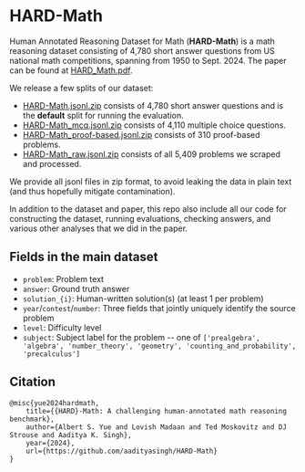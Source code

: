 # HARD-Math

Human Annotated Reasoning Dataset for Math (**HARD-Math**) is a math reasoning dataset consisting of 4,780 short answer questions from US national math competitions, spanning from 1950 to Sept. 2024. The paper can be found at [HARD_Math.pdf](HARD_Math.pdf).

We release a few splits of our dataset: 
- [HARD-Math.jsonl.zip](HARD-Math.zip) consists of 4,780 short answer questions and is the **default** split for running the evaluation.
- [HARD-Math_mcq.jsonl.zip](HARD-Math_mcq.zip) consists of 4,110 multiple choice questions.
- [HARD-Math_proof-based.jsonl.zip](HARD-Math_proof-based.zip) consists of 310 proof-based problems.
- [HARD-Math_raw.jsonl.zip](HARD-Math_raw.zip) consists of all 5,409 problems we scraped and processed.

We provide all jsonl files in zip format, to avoid leaking the data in plain text (and thus hopefully mitigate contamination).

In addition to the dataset and paper, this repo also include all our code for constructing the dataset, running evaluations, checking answers, and various other analyses that we did in the paper.

## Fields in the main dataset

- `problem`: Problem text
- `answer`: Ground truth answer
- `solution_{i}`: Human-written solution(s) (at least 1 per problem)
- `year`/`contest`/`number`: Three fields that jointly uniquely identify the source problem
- `level`: Difficulty level
- `subject`: Subject label for the problem -- one of `['prealgebra', 'algebra', 'number_theory', 'geometry', 'counting_and_probability', 'precalculus']`

## Citation

```
@misc{yue2024hardmath,
    title={{HARD}-Math: A challenging human-annotated math reasoning benchmark},
    author={Albert S. Yue and Lovish Madaan and Ted Moskovitz and DJ Strouse and Aaditya K. Singh},
    year={2024},
    url={https://github.com/aadityasingh/HARD-Math}
}
```